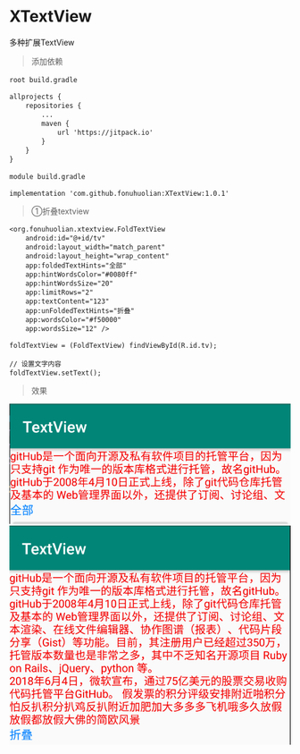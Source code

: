 # XTextView
多种扩展TextView

> 添加依赖

`root build.gradle `
```
allprojects {
    repositories {
        ...
        maven {
            url 'https://jitpack.io'
        }
    }
}
```
`module build.gradle `
```
implementation 'com.github.fonuhuolian:XTextView:1.0.1'
```

> ①折叠textview

```
<org.fonuhuolian.xtextview.FoldTextView
    android:id="@+id/tv"
    android:layout_width="match_parent"
    android:layout_height="wrap_content"
    app:foldedTextHints="全部"
    app:hintWordsColor="#0080ff"
    app:hintWordsSize="20"
    app:limitRows="2"
    app:textContent="123"
    app:unFoldedTextHints="折叠"
    app:wordsColor="#f50000"
    app:wordsSize="12" />
```

```
foldTextView = (FoldTextView) findViewById(R.id.tv);

// 设置文字内容
foldTextView.setText();
```

> 效果

![效果1](https://github.com/fonuhuolian/XTextView/blob/master/screenshots/a.png?raw=true)
![效果2](https://github.com/fonuhuolian/XTextView/blob/master/screenshots/b.png?raw=true)

